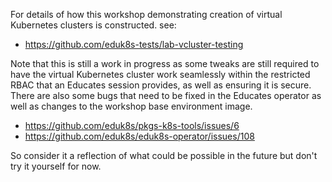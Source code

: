 For details of how this workshop demonstrating creation of virtual Kubernetes
clusters is constructed. see:

* https://github.com/eduk8s-tests/lab-vcluster-testing

Note that this is still a work in progress as some tweaks are still required
to have the virtual Kubernetes cluster work seamlessly within the restricted
RBAC that an Educates session provides, as well as ensuring it is secure.
There are also some bugs that need to be fixed in the Educates operator as
well as changes to the workshop base environment image.

* https://github.com/eduk8s/pkgs-k8s-tools/issues/6
* https://github.com/eduk8s/eduk8s-operator/issues/108

So consider it a reflection of what could be possible in the future but don't
try it yourself for now.
